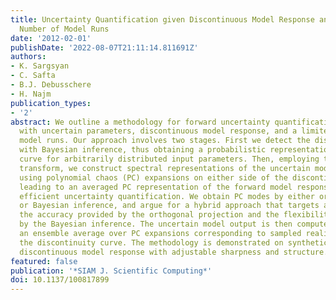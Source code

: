 ```yaml
---
title: Uncertainty Quantification given Discontinuous Model Response and a Limited
  Number of Model Runs
date: '2012-02-01'
publishDate: '2022-08-07T21:11:14.811691Z'
authors:
- K. Sargsyan
- C. Safta
- B.J. Debusschere
- H. Najm
publication_types:
- '2'
abstract: We outline a methodology for forward uncertainty quantification in systems
  with uncertain parameters, discontinuous model response, and a limited number of
  model runs. Our approach involves two stages. First we detect the discontinuity
  with Bayesian inference, thus obtaining a probabilistic representation of the discontinuity
  curve for arbitrarily distributed input parameters. Then, employing the Rosenblatt
  transform, we construct spectral representations of the uncertain model output,
  using polynomial chaos (PC) expansions on either side of the discontinuity curve,
  leading to an averaged PC representation of the forward model response that allows
  efficient uncertainty quantification. We obtain PC modes by either orthogonal projection
  or Bayesian inference, and argue for a hybrid approach that targets a balance between
  the accuracy provided by the orthogonal projection and the flexibility provided
  by the Bayesian inference. The uncertain model output is then computed by taking
  an ensemble average over PC expansions corresponding to sampled realizations of
  the discontinuity curve. The methodology is demonstrated on synthetic examples of
  discontinuous model response with adjustable sharpness and structure.
featured: false
publication: '*SIAM J. Scientific Computing*'
doi: 10.1137/100817899
---
```


